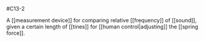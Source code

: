 #C13-2 

A [[measurement device]] for comparing relative [[frequency]] of [[sound]], given a certain length of [[tines]] for [[human control|adjusting]] the [[spring force]].